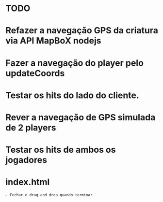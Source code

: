 # TODO

# Refazer a navegação GPS da criatura via API MapBoX nodejs
# Fazer a navegação do player pelo updateCoords
# Testar os hits do lado do cliente.

# Rever a navegação de GPS simulada de 2 players
# Testar os hits de ambos os jogadores

# index.html
    - Fechar o drag and drop quando terminar    